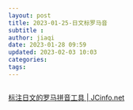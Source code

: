 ```yaml
---
layout: post
title: 2023-01-25-日文标罗马音
subtitle :
author: jiaqi
date: 2023-01-28 09:59
updated: 2023-02-03 10:03
categories: 
tags:
---
```

```toc
```

[标注日文的罗马拼音工具 | JCinfo.net](https://www.jcinfo.net/zh-hans/tools/ja-roman)